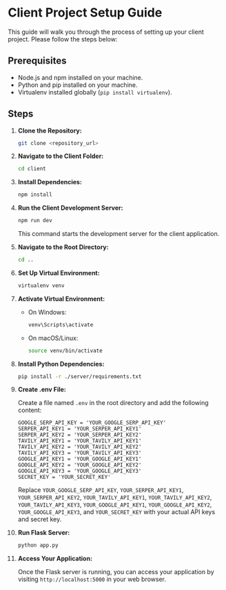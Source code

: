 # Client Project Setup Guide

This guide will walk you through the process of setting up your client project. Please follow the steps below:

## Prerequisites

- Node.js and npm installed on your machine.
- Python and pip installed on your machine.
- Virtualenv installed globally (`pip install virtualenv`).

## Steps

1. **Clone the Repository:**

    ```bash
    git clone <repository_url>
    ```

2. **Navigate to the Client Folder:**

    ```bash
    cd client
    ```

3. **Install Dependencies:**

    ```bash
    npm install
    ```

4. **Run the Client Development Server:**

    ```bash
    npm run dev
    ```

    This command starts the development server for the client application.

5. **Navigate to the Root Directory:**

    ```bash
    cd ..
    ```

6. **Set Up Virtual Environment:**

    ```bash
    virtualenv venv
    ```

7. **Activate Virtual Environment:**

    - On Windows:

        ```bash
        venv\Scripts\activate
        ```

    - On macOS/Linux:

        ```bash
        source venv/bin/activate
        ```

8. **Install Python Dependencies:**

    ```bash
    pip install -r ./server/requirements.txt
    ```

9. **Create .env File:**

    Create a file named `.env` in the root directory and add the following content:

    ```plaintext
    GOOGLE_SERP_API_KEY = 'YOUR_GOOGLE_SERP_API_KEY'
    SERPER_API_KEY1 = 'YOUR_SERPER_API_KEY1'
    SERPER_API_KEY2 = 'YOUR_SERPER_API_KEY2'
    TAVILY_API_KEY1 = 'YOUR_TAVILY_API_KEY1'
    TAVILY_API_KEY2 = 'YOUR_TAVILY_API_KEY2'
    TAVILY_API_KEY3 = 'YOUR_TAVILY_API_KEY3'
    GOOGLE_API_KEY1 = 'YOUR_GOOGLE_API_KEY1'
    GOOGLE_API_KEY2 = 'YOUR_GOOGLE_API_KEY2'
    GOOGLE_API_KEY3 = 'YOUR_GOOGLE_API_KEY3'
    SECRET_KEY = 'YOUR_SECRET_KEY'
    ```

    Replace `YOUR_GOOGLE_SERP_API_KEY`, `YOUR_SERPER_API_KEY1`, `YOUR_SERPER_API_KEY2`, `YOUR_TAVILY_API_KEY1`, `YOUR_TAVILY_API_KEY2`, `YOUR_TAVILY_API_KEY3`, `YOUR_GOOGLE_API_KEY1`, `YOUR_GOOGLE_API_KEY2`, `YOUR_GOOGLE_API_KEY3`, and `YOUR_SECRET_KEY` with your actual API keys and secret key.

10. **Run Flask Server:**

    ```bash
    python app.py
    ```

11. **Access Your Application:**

    Once the Flask server is running, you can access your application by visiting `http://localhost:5000` in your web browser.
